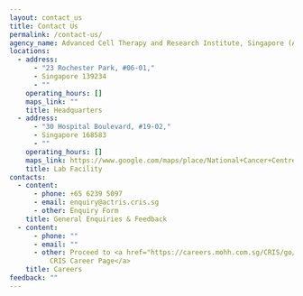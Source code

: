 ```yaml
---
layout: contact_us
title: Contact Us
permalink: /contact-us/
agency_name: Advanced Cell Therapy and Research Institute, Singapore (ACTRIS)
locations:
  - address:
      - "23 Rochester Park, #06-01,"
      - Singapore 139234
      - ""
    operating_hours: []
    maps_link: ""
    title: Headquarters
  - address:
      - "30 Hospital Boulevard, #19-02,"
      - Singapore 168583
      - ""
    operating_hours: []
    maps_link: https://www.google.com/maps/place/National+Cancer+Centre+Singapore/@1.2813864,103.8350251,17z/data=!3m2!4b1!5s0x31da196e2e15d245:0xc1c636fec01f9ef2!4m6!3m5!1s0x31da19909375092d:0x1cd410241a068484!8m2!3d1.281381!4d103.8376!16zL20vMGM2emNz!5m1!1e1?entry=ttu
    title: Lab Facility
contacts:
  - content:
      - phone: +65 6239 5097
      - email: enquiry@actris.cris.sg
      - other: Enquiry Form
    title: General Enquiries & Feedback
  - content:
      - phone: ""
      - email: ""
      - other: Proceed to <a href="https://careers.mohh.com.sg/CRIS/go/CRIS/680844/">
          CRIS Career Page</a>
    title: Careers
feedback: ""
---
```

